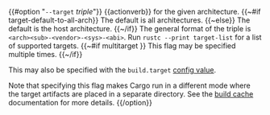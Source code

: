 {{#option "`--target` _triple_"}}
{{actionverb}} for the given architecture.
{{~#if target-default-to-all-arch}} The default is all architectures.
{{~else}} The default is the host architecture.
{{~/if}} The general format of the triple is
`<arch><sub>-<vendor>-<sys>-<abi>`. Run `rustc --print target-list` for a
list of supported targets.
{{~#if multitarget }} This flag may be specified multiple times. {{~/if}}

This may also be specified with the `build.target`
[config value](../reference/config.html).

Note that specifying this flag makes Cargo run in a different mode where the
target artifacts are placed in a separate directory. See the
[build cache](../reference/build-cache.html) documentation for more details.
{{/option}}
